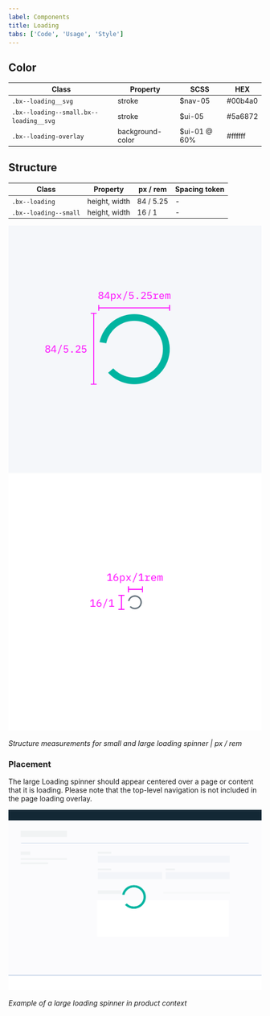 ```yaml
---
label: Components
title: Loading
tabs: ['Code', 'Usage', 'Style']
---
```


## Color

| Class                                  | Property         | SCSS         | HEX     |
| -------------------------------------- | ---------------- | ------------ | ------- |
| `.bx--loading__svg`                    | stroke           | $nav-05      | #00b4a0 |
| `.bx--loading--small.bx--loading__svg` | stroke           | $ui-05       | #5a6872 |
| `.bx--loading-overlay`                 | background-color | $ui-01 @ 60% | #ffffff |

## Structure

| Class                 | Property      | px / rem  | Spacing token |
| --------------------- | ------------- | --------- | ------------- |
| `.bx--loading`        | height, width | 84 / 5.25 | -             |
| `.bx--loading--small` | height, width | 16 / 1    | -             |

<grid-wrapper>
<div class="image-grid">
  <div>
    <img src="images/loading-style-1.png" alt="Large spinner structure measurements"/>
  </div>
  <div>
    <img src="images/loading-style-2.png" alt="Small spinner structure measurements"/>
  </div>
</div>
</grid-wrapper>

_Structure measurements for small and large loading spinner | px / rem_

### Placement

The large Loading spinner should appear centered over a page or content that it is loading. Please note that the top-level navigation is not included in the page loading overlay.

<div class="image-component">
    <img src="images/loading-style-4.png" alt="Large spinner in context example" />
</div>

_Example of a large loading spinner in product context_
